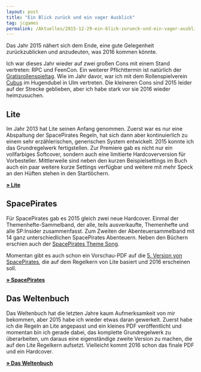 ```yaml
---
layout: post
title: "Ein Blick zurück und ein vager Ausblick"
tag: jcgames
permalink: /Aktuelles/2015-12-29-ein-blick-zurueck-und-ein-vager-ausblick
---
```


Das Jahr 2015 nähert sich dem Ende, eine gute Gelegenheit zurückzublicken und anzudeuten, was 2016 kommen könnte.

Ich war dieses Jahr wieder auf zwei großen Cons mit einem Stand vertreten: RPC und FeenCon. Ein weiterer Pflichttermin ist natürlich der [Gratisrollenspieltag](http://gratisrollenspieltag.de/). Wie im Jahr davor, war ich mit dem Rollenspielverein [Cubus](http://cubus-ulm.de/) im Hugendubel in Ulm vertreten. Die kleineren Cons sind 2015 leider auf der Strecke geblieben, aber ich habe stark vor sie 2016 wieder heimzusuchen.

## Lite

Im Jahr 2013 hat Lite seinen Anfang genommen. Zuerst war es nur eine Abspaltung der SpacePirates Regeln, hat sich dann aber kontinuierlich zu einem sehr erzählerischen, generischen System entwickelt. 2015 konnte ich das Grundregelwerk fertigstellen. Zur Premiere gab es nicht nur ein vollfarbiges Softcover, sondern auch eine limitierte Hardcoverversion für Vorbesteller. Mittlerweile sind neben den kurzen Beispielsettings im Buch auch ein paar weitere kurze Settings verfügbar und weitere mit mehr Speck an den Hüften stehen in den Startlöchern.

**[&raquo; Lite](https://lite.jcgames.de)**

## SpacePirates

Für SpacePirates gab es 2015 gleich zwei neue Hardcover. Einmal der Themenhefte-Sammelband, der alle, teils ausverkaufte, Themenhefte und alle SP:Insider zusammenfasst. Zum Zweiten der Abenteuersammelband mit 14 ganz unterschiedlichen SpacePirates Abenteuern. Neben den Büchern erschien auch der [SpacePirates Theme Song](https://jcgames.de/spacepirates/Startunes).



Momentan gibt es auch schon ein Vorschau-PDF auf die [5. Version von SpacePirates](https://jcgames.de/spacepirates/Regelwerkv5), die auf dem Regelkern von Lite basiert und 2016 erscheinen soll.

**[&raquo; SpacePirates](https://jcgames.de/spacepirates)**

## Das Weltenbuch

Das Weltenbuch hat die letzten Jahre kaum Aufmerksamkeit von mir bekommen, aber 2015 habe ich wieder etwas daran gewerkelt. Zuerst habe ich die Regeln an Lite angepasst und ein kleines PDF veröffentlicht und momentan bin ich gerade dabei, das komplette Grundregelwerk zu überarbeiten, um daraus eine eigenständige zweite Version zu machen, die auf den Lite Regelkern aufsetzt. Vielleicht kommt 2016 schon das finale PDF und ein Hardcover.

**[&raquo; Das Weltenbuch](https://jcgames.de/weltenbuch)**
